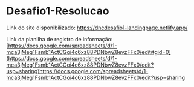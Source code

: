 # Desafio1-Resolucao

Link do site disponibilizado: https://dncdesafio1-landingpage.netlify.app/

Link da planilha de registro de informação: [https://docs.google.com/spreadsheets/d/1-mca3jMeg1Fsmb1ActCGoi4c6xz88PDNbwZ8evzFFx0/edit#gid=0](https://docs.google.com/spreadsheets/d/1-mca3jMeg1Fsmb1ActCGoi4c6xz88PDNbwZ8evzFFx0/edit?usp=sharing)https://docs.google.com/spreadsheets/d/1-mca3jMeg1Fsmb1ActCGoi4c6xz88PDNbwZ8evzFFx0/edit?usp=sharing
